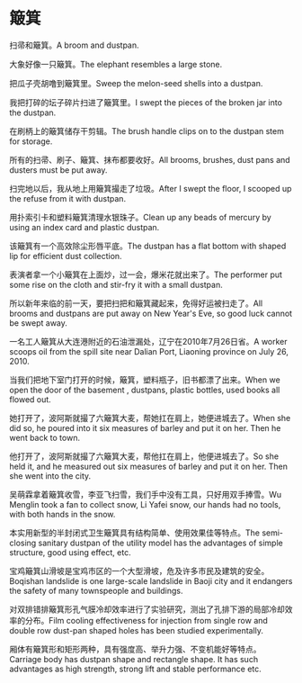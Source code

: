 # 簸箕

<p><span class="chinese">扫帚和簸箕。</span><span class="english">A broom and dustpan.</span></p>

<p><span class="chinese">大象好像一只簸箕。</span><span class="english">The elephant resembles a large stone.</span></p>

<p><span class="chinese">把瓜子壳胡噜到簸箕里。</span><span class="english">Sweep the melon-seed shells into a dustpan.</span></p>

<p><span class="chinese">我把打碎的坛子碎片扫进了簸箕里。</span><span class="english">I swept the pieces of the broken jar into the dustpan.</span></p>

<p><span class="chinese">在刷柄上的簸箕储存干剪辑。</span><span class="english">The brush handle clips on to the dustpan stem for storage.</span></p>

<p><span class="chinese">所有的扫帚、刷子、簸箕、抹布都要收好。</span><span class="english">All brooms, brushes, dust pans and dusters must be put away.</span></p>

<p><span class="chinese">扫完地以后，我从地上用簸箕撮走了垃圾。</span><span class="english">After I swept the floor, I scooped up the refuse from it with dustpan.</span></p>

<p><span class="chinese">用扑索引卡和塑料簸箕清理水银珠子。</span><span class="english">Clean up any beads of mercury by using an index card and plastic dustpan.</span></p>

<p><span class="chinese">该簸箕有一个高效除尘形唇平底。</span><span class="english">The dustpan has a flat bottom with shaped lip for efficient dust collection.</span></p>

<p><span class="chinese">表演者拿一个小簸箕在上面炒，过一会，爆米花就出来了。</span><span class="english">The performer put some rise on the cloth and stir-fry it with a small dustpan.</span></p>

<p><span class="chinese">所以新年来临的前一天，要把扫把和簸箕藏起来，免得好运被扫走了。</span><span class="english">All brooms and dustpans are put away on New Year's Eve, so good luck cannot be swept away.</span></p>

<p><span class="chinese">一名工人簸箕从大连港附近的石油泄漏处，辽宁在2010年7月26日省。</span><span class="english">A worker scoops oil from the spill site near Dalian Port, Liaoning province on July 26, 2010.</span></p>

<p><span class="chinese">当我们把地下室门打开的时候，簸箕，塑料瓶子，旧书都漂了出来。</span><span class="english">When we open the door of the basement , dustpans, plastic bottles, used books all flowed out.</span></p>

<p><span class="chinese">她打开了，波阿斯就撮了六簸箕大麦，帮她扛在肩上，她便进城去了。</span><span class="english">When she did so, he poured into it six measures of barley and put it on her. Then he went back to town.</span></p>

<p><span class="chinese">他打开了，波阿斯就撮了六簸箕大麦，帮他扛在肩上，他便进城去了。</span><span class="english">So she held it, and he measured out six measures of barley and put it on her. Then she went into the city.</span></p>

<p><span class="chinese">吴萌霖拿着簸箕收雪，李亚飞扫雪，我们手中没有工具，只好用双手捧雪。</span><span class="english">Wu Menglin took a fan to collect snow, Li Yafei snow, our hands had no tools, with both hands in the snow.</span></p>

<p><span class="chinese">本实用新型的半封闭式卫生簸箕具有结构简单、使用效果佳等特点。</span><span class="english">The semi-closing sanitary dustpan of the utility model has the advantages of simple structure, good using effect, etc.</span></p>

<p><span class="chinese">宝鸡簸箕山滑坡是宝鸡市区的一个大型滑坡，危及许多市民及建筑的安全。</span><span class="english">Boqishan landslide is one large-scale landslide in Baoji city and it endangers the safety of many townspeople and buildings.</span></p>

<p><span class="chinese">对双排错排簸箕形孔气膜冷却效率进行了实验研究，测出了孔排下游的局部冷却效率的分布。</span><span class="english">Film cooling effectiveness for injection from single row and double row dust-pan shaped holes has been studied experimentally.</span></p>

<p><span class="chinese">厢体有簸箕形和矩形两种，具有强度高、举升力强、不变机能好等特点。</span><span class="english">Carriage body has dustpan shape and rectangle shape. It has such advantages as high strength, strong lift and stable performance etc.</span></p>

